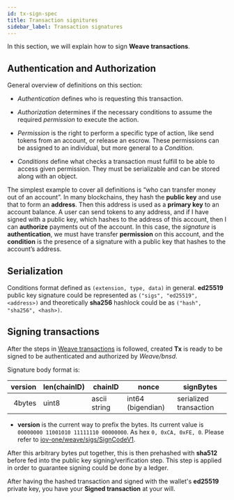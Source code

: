 ```yaml
---
id: tx-sign-spec
title: Transaction signitures 
sidebar_label: Transaction signatures 
---
```


In this section, we will explain how to sign **Weave transactions**.

## Authentication and Authorization

General overview of definitions on this section:

- *Authentication* defines who is requesting this transaction. 

- *Authorization* determines if the necessary conditions to assume the required *permission* to execute the action.

- *Permission* is the right to perform a specific type of action, like send tokens from an account, or release an escrow. These permissions can be assigned to an individual, but more general to a *Condition*.

- *Conditions* define what checks a transaction must fulfill to be able to access given permission. They must be serializable and can be stored along with an object.

The simplest example to cover all definitions is “who can transfer money out of an account”. In many blockchains, they hash the __public key__ and use that to form an __address__. Then this address is used as a __primary key__ to an account balance. A user can send tokens to any address, and if I have signed with a public key, which hashes to the address of this account, then I can __authorize__ payments out of the account. In this case, the *signature* is __authentication__, we must have transfer __permission__ on this account, and the __condition__ is the presence of a signature with a public key that hashes to the account’s address.

## Serialization
Conditions format defined as `(extension, type, data)` in general. __ed25519__ public key signature could be represented as `("sigs", "ed25519", <address>)` and theoretically __sha256__ hashlock could be as `("hash", "sha256", <hash>)`. 

## Signing transactions

After the steps in [Weave transactions](transaction.md) is followed, created **Tx** is ready to be signed to be authenticated and authorized by *Weave/bnsd*. 

Signature body format is:

| version     | len(chainID)     | chainID          | nonce                 | signBytes                  |
|--------:    |--------------    |--------------    |-------------------    |------------------------    |
| 4bytes      | uint8            | ascii string     | int64 (bigendian)     | serialized transaction     |

- **version** is the current way to prefix the bytes. Its current value is `00000000 11001010 11111110 00000000`. As hex `0, 0xCA, 0xFE, 0`. Please refer to [iov-one/weave/sigs/SignCodeV1](https://github.com/iov-one/weave/blob/v0.18.0/x/sigs/controller.go#L14).

After this arbitrary bytes put together, this is then prehashed with __sha512__ before fed into
the public key signing/verification step. This step is applied in order to guarantee signing could be done by a ledger. 

After having the hashed transaction and signed with the wallet's **ed25519** private key, you have your **Signed transaction** at your will.

